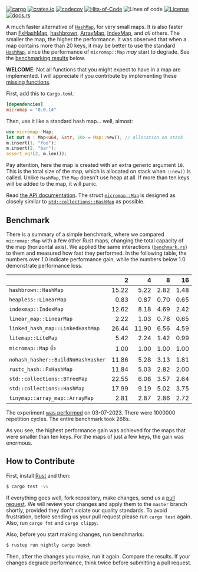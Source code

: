 [![cargo](https://github.com/yegor256/micromap/actions/workflows/cargo.yml/badge.svg)](https://github.com/yegor256/micromap/actions/workflows/cargo.yml)
[![crates.io](https://img.shields.io/crates/v/micromap.svg)](https://crates.io/crates/micromap)
[![codecov](https://codecov.io/gh/yegor256/micromap/branch/master/graph/badge.svg)](https://codecov.io/gh/yegor256/micromap)
[![Hits-of-Code](https://hitsofcode.com/github/yegor256/micromap)](https://hitsofcode.com/view/github/yegor256/micromap)
![Lines of code](https://img.shields.io/tokei/lines/github/yegor256/micromap)
[![License](https://img.shields.io/badge/license-MIT-green.svg)](https://github.com/yegor256/micromap/blob/master/LICENSE.txt)
[![docs.rs](https://img.shields.io/docsrs/micromap)](https://docs.rs/micromap/latest/micromap/)

A much faster alternative of [`HashMap`](https://doc.rust-lang.org/std/collections/struct.HashMap.html), 
for very small maps. 
It is also faster than
[FxHashMap](https://github.com/rust-lang/rustc-hash),
[hashbrown](https://github.com/rust-lang/hashbrown),
[ArrayMap](https://github.com/robjtede/tinymap),
[IndexMap](https://crates.io/crates/indexmap),
and _all_ others.
The smaller the map, the higher the performance. 
It was observed that when a map contains more than 20 keys, it may be better to use the standard 
[`HashMap`](https://doc.rust-lang.org/std/collections/struct.HashMap.html), since
the performance of `micromap::Map` _may_ start to degrade. 
See the [benchmarking results](#benchmark) below.

**WELCOME**: 
Not all functions that you might expect to have in a map are implemented. 
I will appreciate if you contribute by implementing these 
[missing functions](https://github.com/yegor256/micromap/issues).

First, add this to `Cargo.toml`:

```toml
[dependencies]
micromap = "0.0.14"
```

Then, use it like a standard hash map... well, almost:

```rust
use micromap::Map;
let mut m : Map<u64, &str, 10> = Map::new(); // allocation on stack
m.insert(1, "foo");
m.insert(2, "bar");
assert_eq!(2, m.len());
```

Pay attention, here the map is created with an extra generic argument `10`. This is 
the total size of the map, which is allocated on stack when `::new()` is called. 
Unlike `HashMap`, the `Map` doesn't use heap at all. If more than ten keys will be
added to the map, it will panic.

Read [the API documentation](https://docs.rs/micromap/latest/micromap/). The struct
[`micromap::Map`](https://docs.rs/micromap/latest/micromap/struct.Map.html) is designed as closely similar to 
[`std::collections::HashMap`](https://doc.rust-lang.org/std/collections/struct.HashMap.html) as possible.

## Benchmark

There is a summary of a simple benchmark, where we compared `micromap::Map` with
a few other Rust maps, changing the total capacity of the map (horizontal axis).
We applied the same interactions 
([`benchmark.rs`](https://github.com/yegor256/micromap/blob/master/tests/benchmark.rs)) 
to them and measured how fast they performed. In the following table, 
the numbers over 1.0 indicate performance gain, 
while the numbers below 1.0 demonstrate performance loss.

<!-- benchmark -->
| | 2 | 4 | 8 | 16 | 32 | 64 | 128 |
| --- | --: | --: | --: | --: | --: | --: | --: |
| `hashbrown::HashMap` | 15.22 | 5.22 | 2.82 | 1.48 | 0.55 | 0.27 | 0.13 |
| `heapless::LinearMap` | 0.83 | 0.87 | 0.70 | 0.65 | 0.56 | 0.60 | 0.60 |
| `indexmap::IndexMap` | 12.62 | 8.18 | 4.69 | 2.42 | 1.07 | 0.51 | 0.25 |
| `linear_map::LinearMap` | 2.22 | 1.03 | 0.78 | 0.65 | 0.64 | 0.56 | 0.71 |
| `linked_hash_map::LinkedHashMap` | 26.44 | 11.90 | 6.56 | 4.59 | 1.61 | 0.83 | 0.38 |
| `litemap::LiteMap` | 5.42 | 2.24 | 1.42 | 0.99 | 0.46 | 0.29 | 0.19 |
| `micromap::Map` 👍 | 1.00 | 1.00 | 1.00 | 1.00 | 1.00 | 1.00 | 1.00 |
| `nohash_hasher::BuildNoHashHasher` | 11.86 | 5.28 | 3.13 | 1.81 | 0.52 | 0.26 | 0.12 |
| `rustc_hash::FxHashMap` | 11.84 | 5.03 | 2.82 | 2.00 | 0.53 | 0.26 | 0.13 |
| `std::collections::BTreeMap` | 22.55 | 6.08 | 3.57 | 2.64 | 1.24 | 0.58 | 0.36 |
| `std::collections::HashMap` | 17.99 | 9.19 | 5.02 | 3.75 | 1.24 | 0.62 | 0.29 |
| `tinymap::array_map::ArrayMap` | 2.81 | 2.87 | 2.86 | 2.72 | 2.63 | 2.42 | 2.22 |

The experiment [was performed](https://github.com/yegor256/micromap/actions/workflows/benchmark.yml) on 03-07-2023.
There were 1000000 repetition cycles.
The entire benchmark took 268s.

<!-- benchmark -->

As you see, the highest performance gain was achieved for the maps that were smaller than ten keys.
For the maps of just a few keys, the gain was enormous.

## How to Contribute

First, install [Rust](https://www.rust-lang.org/tools/install) and then:

```bash
$ cargo test -vv
```

If everything goes well, fork repository, make changes, send us a [pull request](https://www.yegor256.com/2014/04/15/github-guidelines.html).
We will review your changes and apply them to the `master` branch shortly,
provided they don't violate our quality standards. To avoid frustration,
before sending us your pull request please run `cargo test` again. Also, 
run `cargo fmt` and `cargo clippy`.

Also, before you start making changes, run benchmarks:

```bash
$ rustup run nightly cargo bench
```

Then, after the changes you make, run it again. Compare the results. If your changes
degrade performance, think twice before submitting a pull request.
